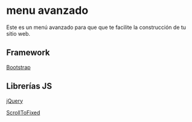 # menu avanzado
Este es un menú avanzado para que que te facilite la construcción de tu sitio web.
<h2>Framework</h2>
<a href="http://getbootstrap.com/" target="_blank">Bootstrap</a>
<h2>Librerías JS</h2>
<p><a href="https://jquery.com/download/" target="_blank">jQuery</a></p>
<p><a href="https://github.com/bigspotteddog/ScrollToFixed" target="_blank">ScrollToFixed</a></p>
